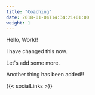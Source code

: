 ```yaml
---
title: "Coaching"
date: 2018-01-04T14:34:21+01:00
weight: 1
---
```


Hello, World!

I have changed this now.

Let's add some more.

Another thing has been added!!

{{< socialLinks >}}

